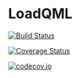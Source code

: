 # LoadQML

[![Build Status](https://travis-ci.org/barche/LoadQML.jl.svg?branch=master)](https://travis-ci.org/barche/LoadQML.jl)

[![Coverage Status](https://coveralls.io/repos/barche/LoadQML.jl/badge.svg?branch=master&service=github)](https://coveralls.io/github/barche/LoadQML.jl?branch=master)

[![codecov.io](http://codecov.io/github/barche/LoadQML.jl/coverage.svg?branch=master)](http://codecov.io/github/barche/LoadQML.jl?branch=master)
